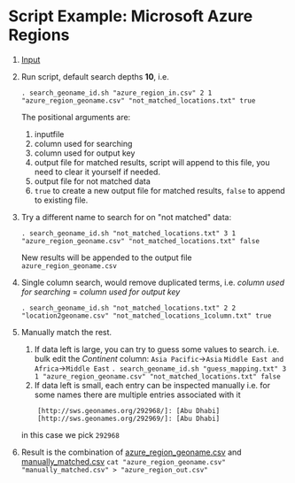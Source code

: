 # Script Example: Microsoft Azure Regions

1. [Input](azure_region_in.csv)
2. Run script, default search depths **10**, i.e.
   ```
   . search_geoname_id.sh "azure_region_in.csv" 2 1 "azure_region_geoname.csv" "not_matched_locations.txt" true
   ```
   The positional arguments are:
    1. inputfile
    2. column used for searching
    3. column used for output key
    4. output file for matched results, script will append to this file, you need to clear it yourself if needed.
    5. output file for not matched data
    6. `true` to create a new output file for matched results, `false` to append to existing file.
3. Try a different name to search for on "not matched" data:
   ```
   . search_geoname_id.sh "not_matched_locations.txt" 3 1 "azure_region_geoname.csv" "not_matched_locations.txt" false
   ```
   New results will be appended to the output file `azure_region_geoname.csv`

4. Single column search, would remove duplicated terms,
   i.e. *column used for searching* = *column used for output key*
   ```
   . search_geoname_id.sh "not_matched_locations.txt" 2 2 "location2geoname.csv" "not_matched_locations_1column.txt" true
   ```
5. Manually match the rest.
   1. If data left is large, you can try to guess some values to search.
    i.e. bulk edit the *Continent* column:
    `Asia Pacific`->`Asia`
    `Middle East and Africa`->`Middle East`
    `. search_geoname_id.sh "guess_mapping.txt" 3 1 "azure_region_geoname.csv" "not_matched_locations.txt" false`
   2. If data left is small, each entry can be inspected manually
    i.e. for some names there are multiple entries associated with it 
    ```
        [http://sws.geonames.org/292968/]: [Abu Dhabi]
        [http://sws.geonames.org/292969/]: [Abu Dhabi]
    ```
    in this case we pick `292968`

6. Result is the combination of
   [azure_region_geoname.csv](azure_region_geoname.csv) and
   [manually_matched.csv](manually_matched.csv)
   `cat "azure_region_geoname.csv" "manually_matched.csv" > "azure_region_out.csv"`
